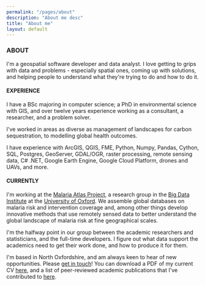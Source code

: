 ```yaml
---
permalink: "/pages/about"
description: "About me desc"
title: "About me"
layout: default
---
```


### ABOUT 

I'm a geospatial software developer and data analyst. I love getting to grips with data and problems - especially spatial ones, coming up with solutions, and helping people to understand what they're trying to do and how to do it.

#### EXPERIENCE

I have a BSc majoring in computer science; a PhD in environmental science with GIS, and over twelve years experience working as a consultant, a researcher, and a problem solver. 

I've worked in areas as diverse as management of landscapes for carbon sequestration, to modelling global health outcomes.

I have experience with ArcGIS, QGIS, FME, Python, Numpy, Pandas, Cython, SQL, Postgres, GeoServer, GDAL/OGR, raster processing, remote sensing data, C# .NET, Google Earth Engine, Google Cloud Platform, drones and UAVs, and more. 

#### CURRENTLY

I'm working at the <a href="https://map.ox.ac.uk/" target="_blank">Malaria Atlas Project</a>, a research group in the <a href="https://www.bdi.ox.ac.uk/" target="_blank">Big Data Institute</a> at the <a href="https://www.ox.ac.uk/" target="_blank">University of Oxford</a>. We assemble global databases on malaria risk and intervention coverage and, among other things develop innovative methods that use remotely sensed data to better understand the global landscape of malaria risk at fine geographical scales.

I'm the halfway point in our group between the academic researchers and statisticians, and the full-time developers. I figure out what data support the academics need to get their work done, and how to produce it for them.

I'm based in North Oxfordshire, and am always keen to hear of new opportunities. Please <a href="mailto:harry.s.gibson@gmail.com">get in touch</a>! You can download a PDF of my current CV [here](../other/cv_Harry_Gibson_online.pdf), and a list of peer-reviewed academic publications that I've contributed to [here](../other/List_Of_Publications_Harry_Gibson_20200308.pdf).
